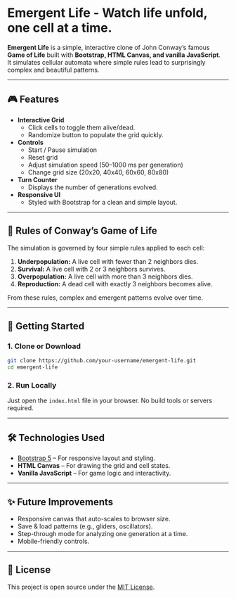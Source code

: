 # Emergent Life - Watch life unfold, one cell at a time.

**Emergent Life** is a simple, interactive clone of John Conway’s famous **Game of Life** built with **Bootstrap, HTML Canvas, and vanilla JavaScript**.  
It simulates cellular automata where simple rules lead to surprisingly complex and beautiful patterns.

---

## 🎮 Features

- **Interactive Grid**
  - Click cells to toggle them alive/dead.
  - Randomize button to populate the grid quickly.
- **Controls**
  - Start / Pause simulation
  - Reset grid
  - Adjust simulation speed (50–1000 ms per generation)
  - Change grid size (20x20, 40x40, 60x60, 80x80)
- **Turn Counter**
  - Displays the number of generations evolved.
- **Responsive UI**
  - Styled with Bootstrap for a clean and simple layout.

---

## 📜 Rules of Conway’s Game of Life

The simulation is governed by four simple rules applied to each cell:

1. **Underpopulation:** A live cell with fewer than 2 neighbors dies.  
2. **Survival:** A live cell with 2 or 3 neighbors survives.  
3. **Overpopulation:** A live cell with more than 3 neighbors dies.  
4. **Reproduction:** A dead cell with exactly 3 neighbors becomes alive.  

From these rules, complex and emergent patterns evolve over time.

---

## 🚀 Getting Started

### 1. Clone or Download
```bash
git clone https://github.com/your-username/emergent-life.git
cd emergent-life
````

### 2. Run Locally

Just open the `index.html` file in your browser. No build tools or servers required.

---

## 🛠️ Technologies Used

* [Bootstrap 5](https://getbootstrap.com/) – For responsive layout and styling.
* **HTML Canvas** – For drawing the grid and cell states.
* **Vanilla JavaScript** – For game logic and interactivity.

---

## ✨ Future Improvements

* Responsive canvas that auto-scales to browser size.
* Save & load patterns (e.g., gliders, oscillators).
* Step-through mode for analyzing one generation at a time.
* Mobile-friendly controls.

---

## 📖 License

This project is open source under the [MIT License](LICENSE).
